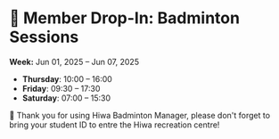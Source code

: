 # 🎾 Member Drop-In: Badminton Sessions
**Week:** Jun 01, 2025 – Jun 07, 2025

- **Thursday**: 10:00 – 16:00
- **Friday**: 09:30 – 17:30
- **Saturday**: 07:00 – 15:30

📣 Thank you for using Hiwa Badminton Manager, please don't forget to bring your student ID to entre the Hiwa recreation centre!
